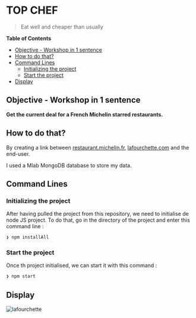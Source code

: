 # TOP CHEF

> Eat well and cheaper than usually

<!-- START doctoc generated TOC please keep comment here to allow auto update -->
<!-- DON'T EDIT THIS SECTION, INSTEAD RE-RUN doctoc TO UPDATE -->
**Table of Contents**  

- [Objective - Workshop in 1 sentence](#objective---workshop-in-1-sentence)
- [How to do that?](#how-to-do-that)
- [Command Lines](#command-lines)
  - [Initializing the project](#initializing-the-project)
  - [Start the project](#start-the-project)
- [Display](#display)

<!-- END doctoc generated TOC please keep comment here to allow auto update -->
## Objective - Workshop in 1 sentence

**Get the current deal for a French Michelin starred restaurants.**

## How to do that?

By creating a link between [restaurant.michelin.fr](https://restaurant.michelin.fr/), [lafourchette.com](https://www.lafourchette.com) and the end-user.

I used a Mlab MongoDB database to store my data.

## Command Lines

### Initializing the project

After having pulled the project from this repository, we need to initialise de node JS project. To do that, go in the directory of the project and enter this command line :
```sh
❯ npm installAll
```

### Start the project

Once th project initialised, we can start it with this command :
```sh
❯ npm start
```

## Display

![lafourchette](./img/Capture1.PNG)
